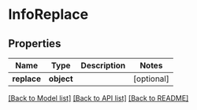 # InfoReplace

## Properties
Name | Type | Description | Notes
------------ | ------------- | ------------- | -------------
**replace** | **object** |  | [optional] 

[[Back to Model list]](../README.md#documentation-for-models) [[Back to API list]](../README.md#documentation-for-api-endpoints) [[Back to README]](../README.md)


